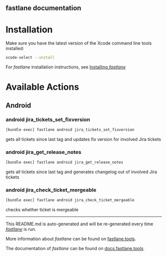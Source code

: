 fastlane documentation
----

# Installation

Make sure you have the latest version of the Xcode command line tools installed:

```sh
xcode-select --install
```

For _fastlane_ installation instructions, see [Installing _fastlane_](https://docs.fastlane.tools/#installing-fastlane)

# Available Actions

## Android

### android jira_tickets_set_fixversion

```sh
[bundle exec] fastlane android jira_tickets_set_fixversion
```

 gets all tickets since last tag and updates fix version for involved Jira tickets 

### android jira_get_release_notes

```sh
[bundle exec] fastlane android jira_get_release_notes
```

 gets all tickets since last tag and generates changelog out of involved Jira tickets 

### android jira_check_ticket_mergeable

```sh
[bundle exec] fastlane android jira_check_ticket_mergeable
```

 checks whether ticket is mergeable 

----

This README.md is auto-generated and will be re-generated every time [_fastlane_](https://fastlane.tools) is run.

More information about _fastlane_ can be found on [fastlane.tools](https://fastlane.tools).

The documentation of _fastlane_ can be found on [docs.fastlane.tools](https://docs.fastlane.tools).
